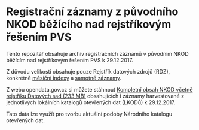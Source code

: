 # Registrační záznamy z původního NKOD běžícího nad rejstříkovým řešením PVS
Tento repozitář obsahuje archiv registračních záznamů v původním NKOD běžícím nad rejstříkovým řešením PVS k 29.12.2017.

Z důvodu velikosti obsahuje pouze Rejstřík datových zdrojů (RDZ), konkrétně [měsíční indexy](rdz-monthindex-2017-12-29.zip) a [samotné záznamy](rdz-data-2017-12-29.zip).

Z webu opendata.gov.cz si můžete stáhnout [Kompletní obsah NKOD včetně rejstříku Datových sad (233 MB)](http://opendata.gov.cz/_media/nkod-2017-12-29.zip) obsahujících i záznamy harvestované z jednotlivých lokálních katalogů otevřených dat (LKODů) k 29.12.2017.

Tato data lze využít pro tvorbu aktuální podoby Národního katalogu otevřených dat.